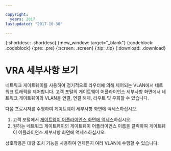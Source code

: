 ```yaml
---

copyright:
  years: 2017
lastupdated: "2017-10-30"

---
```


{:shortdesc: .shortdesc}
{:new_window: target="_blank"}
{:codeblock: .codeblock}
{:pre: .pre}
{:screen: .screen}
{:tip: .tip}
{:download: .download}

# VRA 세부사항 보기

네트워크 게이트웨이를 사용하여 정기적으로 라우터에 의해 제어되는 VLAN에서 네트워크 트래픽을 제어합니다. 고객 포털의 게이트웨이 어플라이언스 세부사항 화면에서 네트워크 게이트웨이와 VLAN을 연결, 연결 해제, 라우트 및 우회할 수 있습니다.

다음 프로시저를 수행하여 게이트웨이 세부사항 화면에 액세스하십시오.

1. 고객 포털에서 [게이트웨이 어플라이언스 화면에 액세스](access-gateway-appliances.html)하십시오.
2. 원하는 네트워크 게이트웨이의 게이트웨이 어플라이언스 이름을 클릭하여 게이트웨이 어플라이언스 세부사항 화면에 액세스하십시오.

상호작용은 대랑 조치 기능을 사용하여 언제든지 여러 VLAN에 수행할 수 있습니다.
